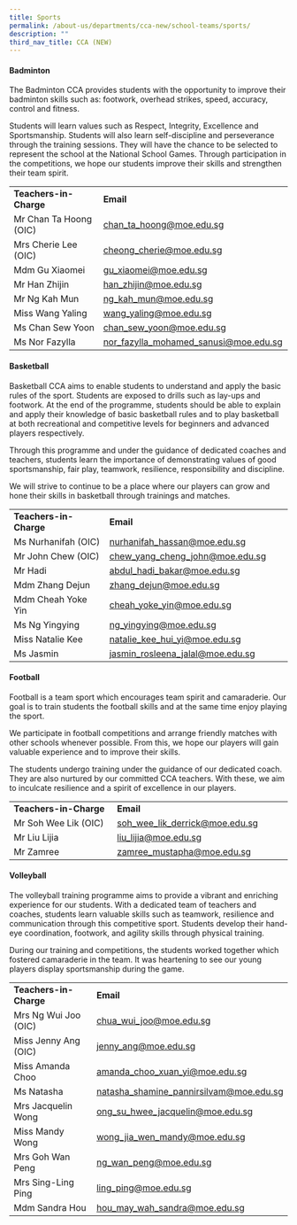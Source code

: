 ```yaml
---
title: Sports
permalink: /about-us/departments/cca-new/school-teams/sports/
description: ""
third_nav_title: CCA (NEW)
---
```

<h4><strong>Badminton</strong></h4>
<p>The Badminton CCA provides students with the opportunity to improve their badminton skills such as: footwork, overhead strikes, speed, accuracy, control and fitness.</p>
<p>Students will learn values such as Respect, Integrity, Excellence and Sportsmanship. Students will also learn self-discipline and perseverance through the training sessions. They will have the chance to be selected to represent the school at the National School Games. Through participation in the competitions, we hope our students improve their skills and strengthen their team spirit.</p>
<table>
<tbody>
<tr>
<td width="198"><strong>Teachers-in-Charge</strong></td>
<td width="327"><strong>Email</strong></td>
</tr>
<tr>
<td width="198">Mr Chan Ta Hoong (OIC)</td>
<td width="327"><a href="mailto:chan_ta_hoong@moe.edu.sg">chan_ta_hoong@moe.edu.sg</a></td>
</tr>
<tr>
<td width="198">Mrs Cherie Lee (OIC)</td>
<td width="327"><a href="mailto:cheong_cherie@moe.edu.sg">cheong_cherie@moe.edu.sg</a></td>
</tr>
<tr>
<td width="198">Mdm Gu Xiaomei</td>
<td width="327"><a href="mailto:gu_xiaomei@moe.edu.sg">gu_xiaomei@moe.edu.sg</a></td>
</tr>
<tr>
<td width="198">Mr Han Zhijin</td>
<td width="327"><a href="mailto:han_zhijin@moe.edu.sg">han_zhijin@moe.edu.sg</a></td>
</tr>
<tr>
<td width="198">Mr Ng Kah Mun</td>
<td width="327"><a href="mailto:ng_kah_mun@moe.edu.sg">ng_kah_mun@moe.edu.sg</a></td>
</tr>
<tr>
<td width="198">Miss Wang Yaling</td>
<td width="327"><a href="mailto:wang_yaling@moe.edu.sg">wang_yaling@moe.edu.sg</a></td>
</tr>
<tr>
<td width="198">Ms Chan Sew Yoon</td>
<td width="327"><a href="mailto:chan_sew_yoon@moe.edu.sg">chan_sew_yoon@moe.edu.sg</a></td>
</tr>
<tr>
<td width="198">Ms Nor Fazylla</td>
<td width="327"><a href="mailto:nor_fazylla_mohamed_sanusi@moe.edu.sg">nor_fazylla_mohamed_sanusi@moe.edu.sg</a></td>
</tr>
</tbody>
</table>
<h4><strong>Basketball</strong></h4>
<p>Basketball CCA aims to enable students to understand and apply the basic rules of the sport. Students are exposed to drills such as lay-ups and footwork. At the end of the programme, students should be able to explain and apply their knowledge of basic basketball rules and to play basketball at both recreational and competitive levels for beginners and advanced players respectively.</p>
<p>Through this programme and under the guidance of dedicated coaches and teachers, students learn the importance of demonstrating values of good sportsmanship, fair play, teamwork, resilience, responsibility and discipline.</p>
<p>We will strive to continue to be a place where our players can grow and hone their skills in basketball through trainings and matches.</p>
<table>
<tbody>
<tr>
<td width="186"><strong>Teachers-in-Charge</strong></td>
<td width="327"><strong>Email</strong></td>
</tr>
<tr>
<td width="186">Ms Nurhanifah (OIC)</td>
<td width="327"><a href="mailto:nurhanifah_hassan@moe.edu.sg">nurhanifah_hassan@moe.edu.sg</a></td>
</tr>
<tr>
<td width="186">Mr John Chew (OIC)</td>
<td width="327"><a href="mailto:chew_yang_cheng_john@moe.edu.sg">chew_yang_cheng_john@moe.edu.sg</a></td>
</tr>
<tr>
<td width="186">Mr Hadi</td>
<td width="327"><a href="mailto:abdul_hadi_bakar@moe.edu.sg">abdul_hadi_bakar@moe.edu.sg</a></td>
</tr>
<tr>
<td width="186">Mdm Zhang Dejun</td>
<td width="327"><a href="mailto:zhang_dejun@moe.edu.sg">zhang_dejun@moe.edu.sg</a></td>
</tr>
<tr>
<td width="186">Mdm Cheah Yoke Yin</td>
<td width="327"><a href="mailto:cheah_yoke_yin@moe.edu.sg">cheah_yoke_yin@moe.edu.sg</a></td>
</tr>
<tr>
<td width="186">Ms Ng Yingying</td>
<td width="327"><a href="mailto:ng_yingying@moe.edu.sg">ng_yingying@moe.edu.sg</a></td>
</tr>
<tr>
<td width="186">Miss Natalie Kee</td>
<td width="327"><a href="mailto:natalie_kee_hui_yi@moe.edu.sg">natalie_kee_hui_yi@moe.edu.sg</a></td>
</tr>
<tr>
<td width="186">Ms Jasmin</td>
<td width="327"><a href="mailto:jasmin_rosleena_jalal@moe.edu.sg">jasmin_rosleena_jalal@moe.edu.sg</a></td>
</tr>
</tbody>
</table>
<h4><strong>Football</strong></h4>
<p>Football is a team sport which encourages team spirit and camaraderie. Our goal is to train students the football skills and at the same time enjoy playing the sport.</p>
<p>We participate in football competitions and arrange friendly matches with other schools whenever possible. From this, we hope our players will gain valuable experience and to improve their skills.</p>
<p>The students undergo training under the guidance of our dedicated coach. They are also nurtured by our committed CCA teachers. With these, we aim to inculcate resilience and a spirit of excellence in our players.</p>
<table>
<tbody>
<tr>
<td width="198"><strong>Teachers-in-Charge</strong></td>
<td width="315"><strong>Email</strong></td>
</tr>
<tr>
<td width="198">Mr Soh Wee Lik (OIC)</td>
<td width="315"><a href="mailto:soh_wee_lik_derrick@moe.edu.sg">soh_wee_lik_derrick@moe.edu.sg</a></td>
</tr>
<tr>
<td width="198">Mr Liu Lijia</td>
<td width="315"><a href="mailto:liu_lijia@moe.edu.sg">liu_lijia@moe.edu.sg</a></td>
</tr>
<tr>
<td width="198">Mr Zamree</td>
<td width="315"><a href="mailto:zamree_mustapha@moe.edu.sg">zamree_mustapha@moe.edu.sg</a></td>
</tr>
</tbody>
</table>
<h4><strong>Volleyball</strong></h4>
<p>The volleyball training programme aims to provide a vibrant and enriching experience for our students. With a dedicated team of teachers and coaches, students learn valuable skills such as teamwork, resilience and communication through this competitive sport. Students develop their hand-eye coordination, footwork, and agility skills through physical training.</p>
<p>During our training and competitions, the students worked together which fostered camaraderie in the team. It was heartening to see our young players display sportsmanship during the game.</p>
<table>
<tbody>
<tr>
<td width="186"><strong>Teachers-in-Charge</strong></td>
<td width="327"><strong>Email</strong></td>
</tr>
<tr>
<td width="186">Mrs Ng Wui Joo (OIC)</td>
<td width="327"><a href="mailto:chua_wui_joo@moe.edu.sg">chua_wui_joo@moe.edu.sg</a></td>
</tr>
<tr>
<td width="186">Miss Jenny Ang (OIC)</td>
<td width="327"><a href="mailto:jenny_ang@moe.edu.sg">jenny_ang@moe.edu.sg</a></td>
</tr>
<tr>
<td width="186">Miss Amanda Choo</td>
<td width="327"><a href="mailto:amanda_choo_xuan_yi@moe.edu.sg">amanda_choo_xuan_yi@moe.edu.sg</a></td>
</tr>
<tr>
<td width="186">Ms Natasha</td>
<td width="327"><a href="mailto:natasha_shamine_pannirsilvam@moe.edu.sg">natasha_shamine_pannirsilvam@moe.edu.sg</a></td>
</tr>
<tr>
<td width="186">Mrs Jacquelin Wong</td>
<td width="327"><a href="mailto:ong_su_hwee_jacquelin@moe.edu.sg">ong_su_hwee_jacquelin@moe.edu.sg</a></td>
</tr>
<tr>
<td width="186">Miss Mandy Wong</td>
<td width="327"><a href="mailto:wong_jia_wen_mandy@moe.edu.sg">wong_jia_wen_mandy@moe.edu.sg</a></td>
</tr>
<tr>
<td width="186">Mrs Goh Wan Peng</td>
<td width="327"><a href="mailto:ng_wan_peng@moe.edu.sg">ng_wan_peng@moe.edu.sg</a></td>
</tr>
<tr>
<td width="186">Mrs Sing-Ling Ping</td>
<td width="327"><a href="mailto:ling_ping@moe.edu.sg">ling_ping@moe.edu.sg</a></td>
</tr>
<tr>
<td width="186">Mdm Sandra Hou</td>
<td width="327"><a href="mailto:hou_may_wah_sandra@moe.edu.sg">hou_may_wah_sandra@moe.edu.sg</a></td>
</tr>
</tbody>
</table>